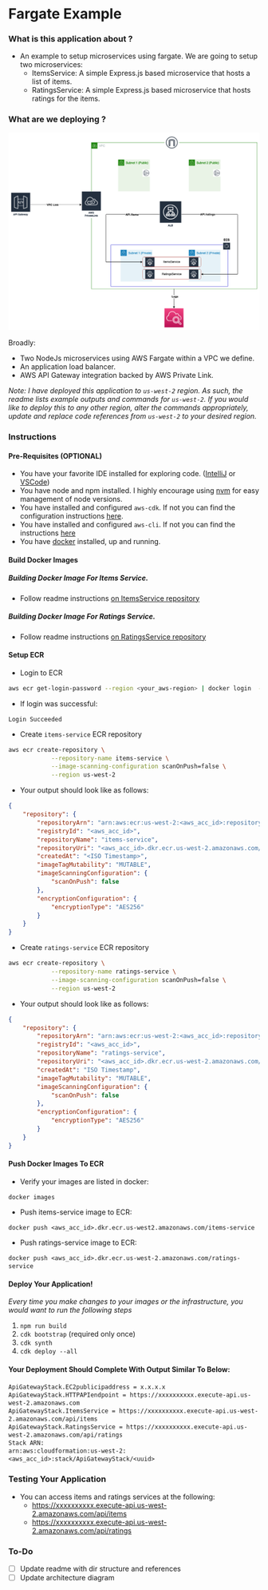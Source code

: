 # Fargate Example

### What is this application about ?
* An example to setup microservices using fargate. We are going to setup two microservices: 
  * ItemsService: A simple Express.js based microservice that hosts a list of items.
  * RatingsService: A simple Express.js based microservice that hosts ratings for the items.


### What are we deploying ?
![](diagrams/architecture.png)

Broadly:
* Two NodeJs microservices using AWS Fargate within a VPC we define.
* An application load balancer.
* AWS API Gateway integration backed by AWS Private Link.

_Note: I have deployed this application to `us-west-2` region. As such, the readme lists example outputs and commands for `us-west-2`. If you would like to deploy this to any other region, alter the commands appropriately, update and replace code references from `us-west-2` to your desired region._


### Instructions

#### Pre-Requisites (OPTIONAL)
* You have your favorite IDE installed for exploring code. ([IntelliJ](https://www.jetbrains.com/idea/) or [VSCode](https://code.visualstudio.com))
* You have node and npm installed. I highly encourage using [nvm](https://github.com/nvm-sh/nvm) for easy management of node versions. 
* You have installed and configured `aws-cdk`. If not you can find the configuration instructions [here](https://docs.aws.amazon.com/cdk/v2/guide/getting_started.html).
* You have installed and configured `aws-cli`. If not you can find the instructions [here](https://docs.aws.amazon.com/cli/latest/userguide/getting-started-install.html)
* You have [docker](https://www.docker.com) installed, up and running.


#### Build Docker Images

##### Building Docker Image For Items Service.
* Follow readme instructions [on ItemsService repository](https://github.com/JoeNonExotic/ItemsService)

##### Building Docker Image For Ratings Service.
* Follow readme instructions [on RatingsService repository](https://github.com/JoeNonExotic/RatingsService)

#### Setup ECR
* Login to ECR
```bash
aws ecr get-login-password --region <your_aws-region> | docker login  --username AWS   --password-stdin <aws_acc_id>.dkr.ecr.us-west-2.amazonaws.com
```
* If login was successful:
```
Login Succeeded
```

* Create `items-service` ECR repository
```bash
aws ecr create-repository \
            --repository-name items-service \
            --image-scanning-configuration scanOnPush=false \
            --region us-west-2
```
* Your output should look like as follows: 
```json
{
    "repository": {
        "repositoryArn": "arn:aws:ecr:us-west-2:<aws_acc_id>:repository/items-service1",
        "registryId": "<aws_acc_id>",
        "repositoryName": "items-service",
        "repositoryUri": "<aws_acc_id>.dkr.ecr.us-west-2.amazonaws.com/items-service1",
        "createdAt": "<ISO Timestamp>",
        "imageTagMutability": "MUTABLE",
        "imageScanningConfiguration": {
            "scanOnPush": false
        },
        "encryptionConfiguration": {
            "encryptionType": "AES256"
        }
    }
}
```


* Create `ratings-service` ECR repository
```bash
aws ecr create-repository \
            --repository-name ratings-service \
            --image-scanning-configuration scanOnPush=false \
            --region us-west-2
```
* Your output should look like as follows:
```json
{
    "repository": {
        "repositoryArn": "arn:aws:ecr:us-west-2:<aws_acc_id>:repository/ratings-service",
        "registryId": "<aws_acc_id>",
        "repositoryName": "ratings-service",
        "repositoryUri": "<aws_acc_id>.dkr.ecr.us-west-2.amazonaws.com/ratings-service",
        "createdAt": "ISO Timestamp",
        "imageTagMutability": "MUTABLE",
        "imageScanningConfiguration": {
            "scanOnPush": false
        },
        "encryptionConfiguration": {
            "encryptionType": "AES256"
        }
    }
}
```

#### Push Docker Images To ECR
* Verify your images are listed in docker: 
```
docker images
```

* Push items-service image to ECR: 
```
docker push <aws_acc_id>.dkr.ecr.us-west2.amazonaws.com/items-service
```

* Push ratings-service image to ECR: 
```
docker push <aws_acc_id>.dkr.ecr.us-west-2.amazonaws.com/ratings-service
```

#### Deploy Your Application! 
_Every time you make changes to your images or the infrastructure, you would want to run the following steps_
1. `npm run build`
2. `cdk bootstrap` (required only once)
3. `cdk synth`
4. `cdk deploy --all`

#### Your Deployment Should Complete With Output Similar To Below:
```
ApiGatewayStack.EC2publicipaddress = x.x.x.x
ApiGatewayStack.HTTPAPIendpoint = https://xxxxxxxxxx.execute-api.us-west-2.amazonaws.com
ApiGatewayStack.ItemsService = https://xxxxxxxxxx.execute-api.us-west-2.amazonaws.com/api/items
ApiGatewayStack.RatingsService = https://xxxxxxxxxx.execute-api.us-west-2.amazonaws.com/api/ratings
Stack ARN:
arn:aws:cloudformation:us-west-2:<aws_acc_id>:stack/ApiGatewayStack/<uuid>
```

### Testing Your Application
* You can access items and ratings services at the following: 
  * https://xxxxxxxxxx.execute-api.us-west-2.amazonaws.com/api/items
  * https://xxxxxxxxxx.execute-api.us-west-2.amazonaws.com/api/ratings

### To-Do
- [ ] Update readme with dir structure and references
- [ ] Update architecture diagram